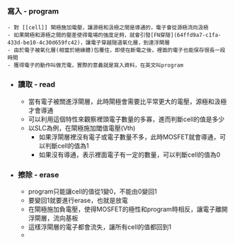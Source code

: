 ### 寫入 - program
	- 對 [[cell]] 閘極施加電壓，讓源極和汲極之間是導通的，電子會從源極流向汲極
	- 如果閘極和源極之間的壓差使得電場的強度足夠，就會引發[FN穿隧](64ffd9a7-c1fa-433d-be10-4c30d659fc42)，讓電子穿越隧道氧化層，到達浮閘層
	- 由於電子被氧化層(相當於絕緣體)包覆住，即使在斷電之後，裡面的電子也能保存很長一段時間
	- 獲得電子的動作叫做充電，實際的意義就是寫入資料，在英文叫program
- ### 讀取 - read
	- 當有電子被關進浮閘層，此時閘極會需要比平常更大的電壓，源極和汲極才會導通
	- 可以利用這個特性來觀察裡頭電子數量的多寡，進而判斷cell的值是多少
	- 以SLC為例，在閘極施加閾值電壓(Vth)
		- 如果浮閘層裡沒有電子或電子數量不多，此時MOSFET就會導通，可以判斷cell的值為1
		- 如果沒有導通，表示裡面電子有一定的數量，可以判斷cell的值為0
- ### 擦除 - erase
	- program只能讓cell的值從1變0，不能由0變回1
	- 要變回1就要進行erase，也就是放電
	- 在閘極施加負電壓，使得MOSFET的極性和program時相反，讓電子離開浮閘層，流向基板
	- 這樣浮閘層的電子都會流失，讓所有cell的值都回到1
	-
